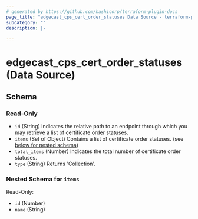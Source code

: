 ```yaml
---
# generated by https://github.com/hashicorp/terraform-plugin-docs
page_title: "edgecast_cps_cert_order_statuses Data Source - terraform-provider-ec"
subcategory: ""
description: |-
  
---
```


# edgecast_cps_cert_order_statuses (Data Source)





<!-- schema generated by tfplugindocs -->
## Schema

### Read-Only

- `id` (String) Indicates the relative path to an endpoint through which you may retrieve a list of certificate order statuses.
- `items` (Set of Object) Contains a list of certificate order statuses. (see [below for nested schema](#nestedatt--items))
- `total_items` (Number) Indicates the total number of certificate order statuses.
- `type` (String) Returns 'Collection'.

<a id="nestedatt--items"></a>
### Nested Schema for `items`

Read-Only:

- `id` (Number)
- `name` (String)


